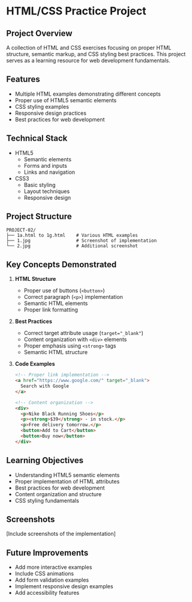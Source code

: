 # HTML/CSS Practice Project

## Project Overview
A collection of HTML and CSS exercises focusing on proper HTML structure, semantic markup, and CSS styling best practices. This project serves as a learning resource for web development fundamentals.

## Features
- Multiple HTML examples demonstrating different concepts
- Proper use of HTML5 semantic elements
- CSS styling examples
- Responsive design practices
- Best practices for web development

## Technical Stack
- HTML5
  - Semantic elements
  - Forms and inputs
  - Links and navigation
- CSS3
  - Basic styling
  - Layout techniques
  - Responsive design

## Project Structure
```
PROJECT-02/
├── 1a.html to 1g.html    # Various HTML examples
├── 1.jpg                 # Screenshot of implementation
└── 2.jpg                 # Additional screenshot
```

## Key Concepts Demonstrated
1. **HTML Structure**
   - Proper use of buttons (`<button>`)
   - Correct paragraph (`<p>`) implementation
   - Semantic HTML elements
   - Proper link formatting

2. **Best Practices**
   - Correct target attribute usage (`target="_blank"`)
   - Content organization with `<div>` elements
   - Proper emphasis using `<strong>` tags
   - Semantic HTML structure

3. **Code Examples**
   ```html
   <!-- Proper link implementation -->
   <a href="https://www.google.com/" target="_blank">
     Search with Google
   </a>

   <!-- Content organization -->
   <div>
     <p>Nike Black Running Shoes</p>
     <p><strong>$39</strong> - in stock.</p>
     <p>Free delivery tomorrow.</p>
     <button>Add to Cart</button>
     <button>Buy now</button>
   </div>
   ```

## Learning Objectives
- Understanding HTML5 semantic elements
- Proper implementation of HTML attributes
- Best practices for web development
- Content organization and structure
- CSS styling fundamentals

## Screenshots
[Include screenshots of the implementation]

## Future Improvements
- Add more interactive examples
- Include CSS animations
- Add form validation examples
- Implement responsive design examples
- Add accessibility features
